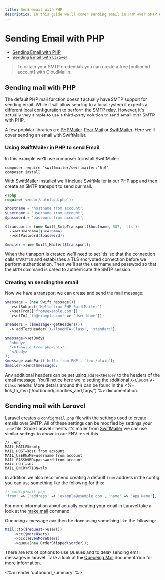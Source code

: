 ```yaml
---
title: Send email with PHP
description: In this guide we'll cover sending email in PHP over SMTP with CloudMailin.
---
```


# Sending Email with PHP

* [Sending Email with PHP](#sending-mail-with-php)
* [Sending Email with Laravel](#sending-mail-with-laravel)

> To obtain your SMTP credentials you can create a free [outbound account] with CloudMailin.

## Sending mail with PHP

The default PHP mail function doesn't actually have SMTP support for sending email.
While it will allow sending to a local system it expects a different local configuration to perform
the SMTP relay.
However, it's actually very simple to use a third-party solution to send email over SMTP with PHP.

A few poplular libraries are [PHPMailer], [Pear Mail] or [SwiftMailer]. Here we'll cover sending an
email with SwiftMailer.

### Using SwiftMailer in PHP to send Email

In this example we'll use composer to install SwiftMailer:

```shell
composer require "swiftmailer/swiftmailer:^6.0"
composer install
```

With SwiftMailer installed we'll include SwiftMailer in our PHP app and then create an SMTP
transport to send our mail.

```php
<?php
require('vendor/autoload.php');

$hostname = 'hostname from account';
$username = 'username from account';
$password = 'password from account';

$transport = (new Swift_SmtpTransport($hostname, 587, 'tls'))
  ->setUsername($username)
  ->setPassword($password);

$mailer = new Swift_Mailer($transport);

```

When the transport is created we'll need to set 'tls' so that the connection calls `STARTTLS` and
establishes a TLS encrypted connection before we perform authentication. Then we'll set the username
and password so that the `AUTH` command is called to authenticate the SMTP session.

### Creating an sending the email

Now we have a transport we can create and send the mail message:

```php
$message = (new Swift_Message())
  ->setSubject('Hello from PHP SwiftMailer')
  ->setFrom(['from@example.com'])
  ->setTo(['to@example.com' => 'User Name']);

$headers = ($message->getHeaders())
  -> addTextHeader('X-CloudMTA-Class', 'standard');

$message->setBody(
  '<body>'.
  '<h1>hello from php</h1>'.
  '</body>'
);
$message->addPart('hello from PHP', 'text/plain');
$mailer->send($message);
```

Any additional headers can be set using `addTextHeader` to the headers of the email message.
You'll notice here we're setting the additional `X-CloudMTA-Class` header.
More details around this can be found in the <%= link_to_item('/outbound/priorities_and_tags/') %>
documentation.

## Sending mail with Laravel

Laravel creates a `config/mail.php` file with the settings used to create emails over SMTP.
All of these settings can be modified by settings your `.env` file. Since Laravel inherits it's
mailer from [SwiftMailer] we can use similar settings to above in our ENV to set this.

```shell
// .env
MAIL_MAILER=smtp
MAIL_HOST=host from account
MAIL_USERNAME=username from account
MAIL_PASSWORD=password from account
MAIL_PORT=587
MAIL_ENCRYPTION=tls
```

In addition we also recommend creating a default `from` address in the config you can use something
like the following for this:

```php
// config/mail.php
'from' => ['address' => 'example@example.com', 'name' => 'App Name'],
```

For more information about actually creating your email in Laravel take a look at the
[make:mail] command.

Queueing a message can then be done using something like the following:

```php
Mail::to($request->user())
    ->cc($moreUsers)
    ->bcc($evenMoreUsers)
    ->queue(new OrderShipped($order));
```

There are lots of options to use Queues and to delay sending email messages in laravel. Take a look
at the [Queueing Mail] documentation for more information.

<%= render 'outbound_summary' %>

[PHPMailer]: https://github.com/PHPMailer/PHPMailer
[Pear Mail]: https://pear.php.net/manual/en/package.mail.mail.send.php
[SwiftMailer]: https://swiftmailer.symfony.com/docs
[SwiftMailer encrypted SMTP]: https://swiftmailer.symfony.com/docs/sending.html#encrypted-smtp
[make:mail]: https://laravel.com/docs/7.x/mail#generating-mailables
[Queueing Mail]: https://laravel.com/docs/7.x/mail#queueing-mail
